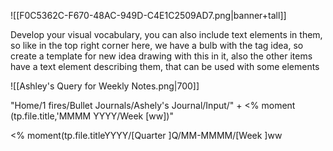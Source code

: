 ![[F0C5362C-F670-48AC-949D-C4E1C2509AD7.png|banner+tall]]

Develop your visual vocabulary, you can also include text elements in them, so like in the top right corner here, we have a bulb with the tag idea, so create a template for new idea drawing with this in it, also the other items have a text element describing them, that can be used with some elements

![[Ashley's Query for Weekly Notes.png|700]]


"Home/1 fires/Bullet Journals/Ashely's Journal/Input/" + <% moment (tp.file.title,'MMMM YYYY/Week [ww])"

<% moment(tp.file.titleYYYY/[Quarter ]Q/MM-MMMM/[Week ]ww